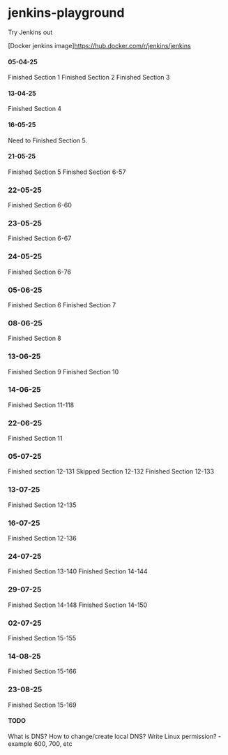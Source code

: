 # jenkins-playground
Try Jenkins out

[Docker jenkins image]https://hub.docker.com/r/jenkins/jenkins

#### 05-04-25
Finished Section 1
Finished Section 2
Finished Section 3

#### 13-04-25
Finished Section 4

#### 16-05-25
Need to Finished Section 5.

#### 21-05-25
Finished Section 5
Finished Section 6-57

### 22-05-25
Finished Section 6-60

### 23-05-25
Finished Section 6-67

### 24-05-25
Finished Section 6-76

### 05-06-25
Finished Section 6
Finished Section 7

### 08-06-25
Finished Section 8

### 13-06-25
Finished Section 9
Finished Section 10

### 14-06-25
Finished Section 11-118

### 22-06-25
Finished Section 11

### 05-07-25
Finished section 12-131
Skipped Section 12-132
Finished Section 12-133

### 13-07-25
Finished Section 12-135

### 16-07-25
Finished Section 12-136

### 24-07-25
Finished Section 13-140
Finished Section 14-144

### 29-07-25
Finished Section 14-148
Finished Section 14-150

### 02-07-25
Finished Section 15-155

### 14-08-25
Finished Section 15-166

### 23-08-25
Finished Section 15-169

#### TODO
What is DNS?
How to change/create local DNS?
Write Linux permission? - example 600, 700, etc